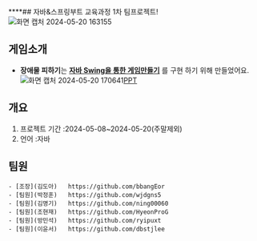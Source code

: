 ****## 자바&스프링부트 교육과정 1차 팀프로젝트!
![화면 캡처 2024-05-20 163155](https://github.com/bbangEor/miniProject/assets/146004308/4046468d-3a9c-4479-a044-52198c131cfd)

## 게임소개   
- **장애물 피하기**는 **<u>자바 Swing을 통한 게임만들기</u>** 를 구현 하기 위해 만들었어요.   
  ![화면 캡처 2024-05-20 170641](https://github.com/bbangEor/miniProject/assets/146004308/a5b16a13-e3f3-4ef0-9973-c059a2692b2d)[PPT](https://www.miricanvas.com/ko/v/1380v96)   

  

## 개요   
1. 프로젝트 기간 :2024-05-08~2024-05-20(주말제외)
2. 언어 :자바

## 팀원


    - [조장](김도아)   https://github.com/bbangEor
    - [팀원](박정훈)   https://github.com/wjdgns5
    - [팀원](김명기)   https://github.com/ning00060
    - [팀원](조현재)   https://github.com/HyeonProG   
    - [팀원](방민석)   https://github.com/ryipuxt
    - [팀원](이윤서)   https://github.com/dbstjlee


